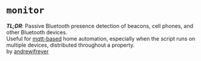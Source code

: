 `monitor`
=======
***TL;DR***: Passive Bluetooth presence detection of beacons, cell phones, and other Bluetooth devices.<br> Useful for [mqtt-based](http://mqtt.org) home automation, especially when the script runs on multiple devices, distributed throughout a property.<br>
by [andrewjfreyer](https://github.com/andrewjfreyer/monitor)

